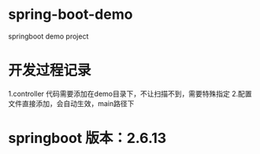 # spring-boot-demo
springboot demo project

# 开发过程记录
1.controller 代码需要添加在demo目录下，不让扫描不到，需要特殊指定
2.配置文件直接添加，会自动生效，main路径下 

# springboot 版本：2.6.13